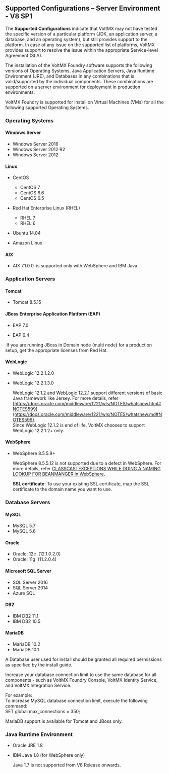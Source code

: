 ﻿  

Supported Configurations – Server Environment - V8 SP1
------------------------------------------------------

The **Supported Configurations** indicate that VoltMX may not have tested the specific version of a particular platform (JDK, an application server, a database, and an operating system), but still provides support to the platform. In case of any issue on the supported list of platforms, VoltMX provides support to resolve the issue within the appropriate Service-level Agreement (SLA).

The installation of the VoltMX Foundry software supports the following versions of Operating Systems, Java Application Servers, Java Runtime Environment (JRE), and Databases in any combinations that is valid/supported by the individual components. These combinations are supported on a server environment for deployment in production environments.

VoltMX Foundry is supported for install on Virtual Machines (VMs) for all the following supported Operating Systems.

### Operating Systems

#### **Windows Server**

*   Windows Server 2016
*   Windows Server 2012 R2
*   Windows Server 2012

#### Linux

*   CentOS
    *   CentOS 7
    *   CentOS 6.6
    *   CentOS 6.5
*   Red Hat Enterprise Linux (RHEL)
    
    *   RHEL 7
    *   RHEL 6
*   Ubuntu 14.04
*   Amazon Linux

#### AIX

*   AIX 7.1.0.0  is supported only with WebSphere and IBM Java.

### Application Servers

#### **Tomcat**

*   Tomcat 8.5.15

#### JBoss Enterprise Application Platform (EAP)

*   EAP 7.0
    
*   EAP 6.4

 If you are running JBoss in Domain node (multi node) for a production setup, get the appropriate licenses from Red Hat.

#### WebLogic

*   WebLogic 12.2.1.2.0
*   WebLogic 12.2.1.3.0
    
    WebLogic 12.1.2 and WebLogic 12.2.1 support different versions of basic Java framework like Jersey. For more details, refer [https://docs.oracle.com/middleware/1221/wls/NOTES/whatsnew.html#NOTES599](https://docs.oracle.com/middleware/1221/wls/NOTES/whatsnew.md#NOTES599).  
    Since WebLogic 12.1.2 is end of life, VoltMX chooses to support WebLogic 12.2.1.2+ only.
    

#### WebSphere

*   WebSphere 8.5.5.9+
    
    WebSphere 8.5.5.12 is not supported due to a defect in WebSphere. For more details, refer [CLASSCASTEXCEPTIONS WHILE DOING A NAMING LOOKUP FOR BEANMANGER in WebSphere](http://www-01.ibm.com/support/docview.wss?uid=swg1PI85892&myns=swgws&mynp=OCSSEQTP&mync=R&cm_sp=swgws-_-OCSSEQTP-_-R).
    
    **SSL certificate**: To use your existing SSL certificate, map the SSL certificate to the domain name you want to use.
    

### Database Servers

#### MySQL

*   MySQL 5.7
*   MySQL 5.6

#### Oracle

*   Oracle: 12c  (12.1.0.2.0)
*   Oracle: 11g  (11.2.0.4)

#### Microsoft SQL Server

*   SQL Server 2016
*   SQL Server 2014
*   Azure SQL

#### DB2

*   IBM DB2 11.1
*   IBM DB2 10.5

#### MariaDB

*   MariaDB 10.2
*   MariaDB 10.1

A Database user used for install should be granted all required permissions as specified by the install guide.

Increase your database connection limit to use the same database for all components - such as VoltMX Foundry Console, VoltMX Identity Service, and VoltMX Integration Service.  
  
For example:  
To increase MySQL database connection limit, execute the following command:  
SET global max\_connections = 350;

MariaDB support is available for Tomcat and JBoss only.  

### Java Runtime Environment

*   Oracle JRE 1.8
*   IBM Java 1.8 (for WebSphere only)
    
    Java 1.7 is not supported from V8 Release onwards.

